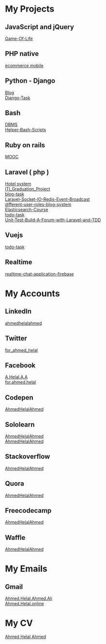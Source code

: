 # My Projects

## JavaScript and jQuery 
[Game-Of-Life](https://github.com/AhmedHelalAhmed/Game-Of-Life)

## PHP native
[ecommerce mobile](https://github.com/AhmedHelalAhmed/PHP-Project)


## Python - Django 
[Blog](https://github.com/AhmedHelalAhmed/python_project)
<br/>
[Django-Task](https://github.com/AhmedHelalAhmed/Django-Task)

## Bash
[DBMS](https://github.com/AhmedHelalAhmed/Bash-Project)
<br/>
[Helper-Bash-Scripts](https://github.com/AhmedHelalAhmed/Helper-Bash-Scripts)

## Ruby on rails
[MOOC](https://github.com/AhmedHelalAhmed/Ruby-On-Rails-Project)

## Laravel ( php )
[Hotel system](https://github.com/AhmedHelalAhmed/Laravel-Project)
<br/>
[ITI_Graduation_Project](https://github.com/AhmedHelalAhmed/ITI_Graduation_Project)
<br/>
[blog-task](https://github.com/AhmedHelalAhmed/blog-task)
<br/>
[Laravel-Socket-IO-Redis-Event-Broadcast](https://github.com/AhmedHelalAhmed/Laravel-Socket-IO-Redis-Event-Broadcast)
<br/>
[different-user-roles-blog-system](https://github.com/AhmedHelalAhmed/different-user-roles-blog-system)
<br/>
[Elasticsearch-Course](https://github.com/AhmedHelalAhmed/Elasticsearch-Course)
<br/>
[todo-task](https://github.com/AhmedHelalAhmed/todo-task)
<br/>
[Unit-Test-Build-A-Forum-with-Laravel-and-TDD](https://github.com/AhmedHelalAhmed/Unit-Test-Build-A-Forum-with-Laravel-and-TDD)


## Vuejs
[todo-task](https://github.com/AhmedHelalAhmed/todo-task)

## Realtime
[realtime-chat-application-firebase](https://github.com/AhmedHelalAhmed/realtime-chat-application-firebase)




# My Accounts

## LinkedIn
[ahmedhelalahmed](https://www.linkedin.com/in/ahmedhelalahmed)

## Twitter
[for_ahmed_helal](https://twitter.com/for_ahmed_helal)

## Facebook
[A.Helal.A.A](https://www.facebook.com/A.Helal.A.A)
<br/>
[for.ahmed.helal](https://www.facebook.com/for.ahmed.helal)

## Codepen
[AhmedHelalAhmed](https://codepen.io/AhmedHelalAhmed)

## Sololearn
[AhmedHelalAhmed](https://www.sololearn.com/Profile/2476537)
<br/>
[AhmedHelalAhmed](https://www.sololearn.com/Profile/5746429)

## Stackoverflow
[AhmedHelalAhmed](https://www.quora.com/profile/Ahmed-Helal-12)

## Quora
[AhmedHelalAhmed](https://stackoverflow.com/users/8844879/ahmed-helal-ahmed)

## Freecodecamp
[AhmedHelalAhmed](https://www.freecodecamp.org/ahmedhelalahmed)

## Waffle
[AhmedHelalAhmed](https://waffle.io/AhmedHelalAhmed)

# My Emails

## Gmail
[Ahmed.Helal.Ahmed.Ali](mailto:Ahmed.Helal.Ahmed.Ali@gmail.com)
<br/>
[Ahmed.Helal.online](mailto:Ahmed.Helal.online@gmail.com) 

# My CV
[Ahmed Helal Ahmed](Ahmed%20Helal%20Ahmed.pdf)



